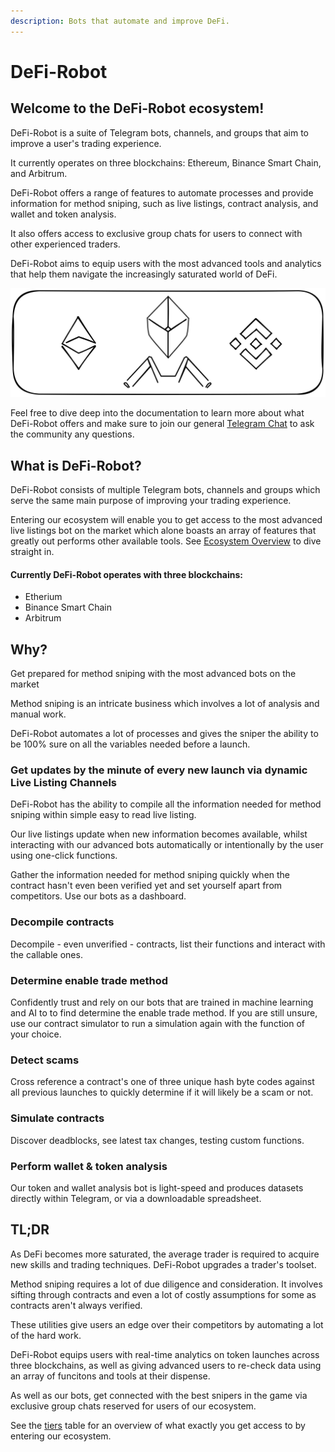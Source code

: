 ```yaml
---
description: Bots that automate and improve DeFi.
---
```


# DeFi-Robot

## Welcome to the DeFi-Robot ecosystem!&#x20;

DeFi-Robot is a suite of Telegram bots, channels, and groups that aim to improve a user's trading experience.&#x20;

It currently operates on three blockchains: Ethereum, Binance Smart Chain, and Arbitrum.&#x20;

DeFi-Robot offers a range of features to automate processes and provide information for method sniping, such as live listings, contract analysis, and wallet and token analysis.&#x20;

It also offers access to exclusive group chats for users to connect with other experienced traders.&#x20;

DeFi-Robot aims to equip users with the most advanced tools and analytics that help them navigate the increasingly saturated world of DeFi.

<img src=".gitbook/assets/file.drawing (7).svg" alt="" class="gitbook-drawing">

Feel free to dive deep into the documentation to learn more about what DeFi-Robot offers and make sure to join our general [Telegram Chat](https://t.me/DeFi\_Robot\_Portal) to ask the community any questions.

## What is DeFi-Robot?

DeFi-Robot consists of multiple Telegram bots, channels and groups which serve the same main purpose of improving your trading experience.

Entering our ecosystem will enable you to get access to the most advanced live listings bot on the market which alone boasts an array of features that greatly out performs other available tools. See  [Ecosystem Overview](what-are-the-utilities/ecosystem-overview.md) to dive straight in.

#### Currently DeFi-Robot operates with three blockchains:

* Etherium&#x20;
* Binance Smart Chain&#x20;
* Arbitrum

## Why?

Get prepared for method sniping with the most advanced bots on the market

Method sniping is an intricate business which involves a lot of analysis and manual work.&#x20;

DeFi-Robot automates a lot of processes and gives the sniper the ability to be 100% sure on all the variables needed before a launch.

### Get updates by the minute of every new launch via dynamic Live Listing Channels

DeFi-Robot has the ability to compile all the information needed for method sniping within simple easy to read live listing.

Our live listings update when new information becomes available, whilst interacting with our advanced bots automatically or intentionally by the user using one-click functions.

Gather the information needed for method sniping quickly when the contract hasn't even been verified yet and set yourself apart from competitors. Use our bots as a dashboard.

### Decompile contracts&#x20;

Decompile - even unverified - contracts, list their functions and interact with the callable ones.&#x20;

### Determine enable trade method

Confidently trust and rely on our bots that are trained in machine learning and AI to to find determine the enable trade method. If you are still unsure, use our contract simulator to run a simulation again with the function of your choice.

### Detect scams

Cross reference a contract's one of three unique hash byte codes against all previous launches to quickly determine if it will likely be a scam or not.&#x20;

### Simulate contracts

Discover deadblocks, see latest tax changes, testing custom functions.

### Perform wallet & token analysis

Our token and wallet analysis bot is light-speed and produces datasets directly within Telegram, or via a downloadable spreadsheet.

## TL;DR

As DeFi becomes more saturated, the average trader is required to acquire new skills and trading techniques. DeFi-Robot upgrades a trader's toolset.

Method sniping requires a lot of due diligence and consideration. It involves sifting through contracts and even a lot of costly assumptions for some as contracts aren't always verified.&#x20;

These utilities give users an edge over their competitors by automating a lot of the hard work.

DeFi-Robot equips users with real-time analytics on token launches across three blockchains, as well as giving advanced users to re-check data using an array of funcitons and tools at their dispense.

As well as our bots, get connected with the best snipers in the game via exclusive group chats reserved for users of our ecosystem.

See the [tiers](what-is-defi-robot/defi-robot/tiers.md) table for an overview of what exactly you get access to by entering our ecosystem.

